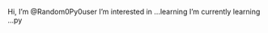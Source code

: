 Hi, I’m @Random0Py0user
I’m interested in ...learning
I’m currently learning ...py

<!---
Random0Py0user/Random0Py0user is a ✨ special ✨ repository because its `README.md` (this file) appears on your GitHub profile.
You can click the Preview link to take a look at your changes.
--->
